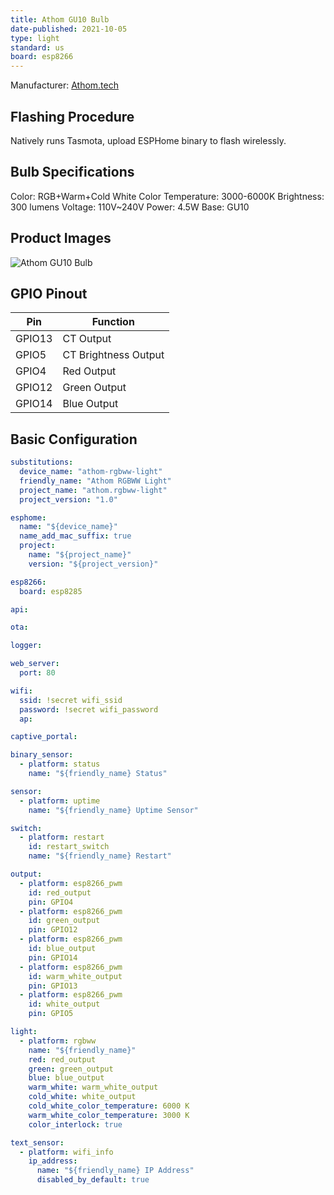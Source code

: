 ```yaml
---
title: Athom GU10 Bulb
date-published: 2021-10-05
type: light
standard: us
board: esp8266
---
```


Manufacturer: [Athom.tech](https://www.athom.tech/blank-1/gu10-rgbcw)

## Flashing Procedure

Natively runs Tasmota, upload ESPHome binary to flash wirelessly.

## Bulb Specifications

Color: RGB+Warm+Cold White
Color Temperature: 3000-6000K
Brightness: 300 lumens
Voltage: 110V~240V
Power: 4.5W
Base: GU10

## Product Images

![Athom GU10 Bulb](/Athom-GU10-Bulb.png "Athom GU10 Bulb")

## GPIO Pinout

| Pin    | Function             |
| ------ | -------------------- |
| GPIO13 | CT Output            |
| GPIO5  | CT Brightness Output |
| GPIO4  | Red Output           |
| GPIO12 | Green Output         |
| GPIO14 | Blue Output          |

## Basic Configuration

```yaml
substitutions:
  device_name: "athom-rgbww-light"
  friendly_name: "Athom RGBWW Light"
  project_name: "athom.rgbww-light"
  project_version: "1.0"

esphome:
  name: "${device_name}"
  name_add_mac_suffix: true
  project:
    name: "${project_name}"
    version: "${project_version}"

esp8266:
  board: esp8285

api:

ota:

logger:

web_server:
  port: 80

wifi:
  ssid: !secret wifi_ssid
  password: !secret wifi_password
  ap:

captive_portal:

binary_sensor:
  - platform: status
    name: "${friendly_name} Status"

sensor:
  - platform: uptime
    name: "${friendly_name} Uptime Sensor"

switch:
  - platform: restart
    id: restart_switch
    name: "${friendly_name} Restart"

output:
  - platform: esp8266_pwm
    id: red_output
    pin: GPIO4
  - platform: esp8266_pwm
    id: green_output
    pin: GPIO12
  - platform: esp8266_pwm
    id: blue_output
    pin: GPIO14
  - platform: esp8266_pwm
    id: warm_white_output
    pin: GPIO13
  - platform: esp8266_pwm
    id: white_output
    pin: GPIO5

light:
  - platform: rgbww
    name: "${friendly_name}"
    red: red_output
    green: green_output
    blue: blue_output
    warm_white: warm_white_output
    cold_white: white_output
    cold_white_color_temperature: 6000 K
    warm_white_color_temperature: 3000 K
    color_interlock: true

text_sensor:
  - platform: wifi_info
    ip_address:
      name: "${friendly_name} IP Address"
      disabled_by_default: true
```
